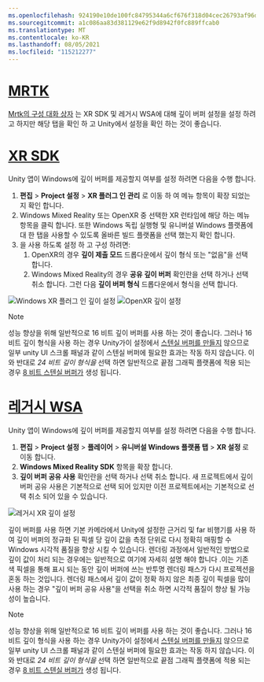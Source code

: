 ```yaml
---
ms.openlocfilehash: 924190e10de100fc84795344a6cf676f318d04cec26793af96d03a3cb7cb5f78
ms.sourcegitcommit: a1c086aa83d381129e62f9d8942f0fc889ffcab0
ms.translationtype: MT
ms.contentlocale: ko-KR
ms.lasthandoff: 08/05/2021
ms.locfileid: "115212277"
---
```

# <a name="mrtk"></a>[MRTK](#tab/mrtk)
<!-- NEVER CHANGE THE ABOVE LINE! -->

[Mrtk의 구성 대화 상자](/windows/mixed-reality/mrtk-unity/configuration/mrtk-configuration-dialog) 는 XR SDK 및 레거시 WSA에 대해 깊이 버퍼 설정을 설정 하려고 하지만 해당 탭을 확인 하 고 Unity에서 설정을 확인 하는 것이 좋습니다.

# <a name="xr-sdk"></a>[XR SDK](#tab/xr)
<!-- NEVER CHANGE THE ABOVE LINE! -->

Unity 앱이 Windows에 깊이 버퍼를 제공할지 여부를 설정 하려면 다음을 수행 합니다.

1. **편집**  >  **Project 설정**  >  **XR 플러그 인 관리** 로 이동 하 여 메뉴 항목이 확장 되었는지 확인 합니다.
2. Windows Mixed Reality 또는 OpenXR 중 선택한 XR 런타임에 해당 하는 메뉴 항목을 클릭 합니다. 또한 Windows 독립 실행형 및 유니버설 Windows 플랫폼에 대 한 탭을 사용할 수 있도록 올바른 빌드 플랫폼을 선택 했는지 확인 합니다.
3. 을 사용 하도록 설정 하 고 구성 하려면:
    1. OpenXR의 경우 **깊이 제출 모드** 드롭다운에서 깊이 형식 또는 "없음"을 선택 합니다.
    2. Windows Mixed Reality의 경우 **공유 깊이 버퍼** 확인란을 선택 하거나 선택 취소 합니다. 그런 다음 **깊이 버퍼 형식** 드롭다운에서 형식을 선택 합니다.

![Windows XR 플러그 인 깊이 설정 ](../../images/xrsdk-winxr-depth.png)
 ![ OpenXR 깊이 설정](../../images/xrsdk-openxr-depth.png)

> [!NOTE]
> 성능 향상을 위해 일반적으로 16 비트 깊이 버퍼를 사용 하는 것이 좋습니다. 그러나 16 비트 깊이 형식을 사용 하는 경우 Unity가이 설정에서 [스텐실 버퍼를 만들지](https://docs.unity3d.com/ScriptReference/RenderTexture-depth.html) 않으므로 일부 unity UI 스크롤 패널과 같이 스텐실 버퍼에 필요한 효과는 작동 하지 않습니다. 이와 반대로 *24 비트 깊이 형식을* 선택 하면 일반적으로 끝점 그래픽 플랫폼에 적용 되는 경우 [8 비트 스텐실 버퍼가](https://docs.unity3d.com/Manual/SL-Stencil.html) 생성 됩니다.

# <a name="legacy-wsa"></a>[레거시 WSA](#tab/wsa)
<!-- NEVER CHANGE THE ABOVE LINE! -->

Unity 앱이 Windows에 깊이 버퍼를 제공할지 여부를 설정 하려면 다음을 수행 합니다.

1. **편집**  >  **Project 설정**  >  **플레이어**  >  **유니버설 Windows 플랫폼 탭**  >  **XR 설정** 로 이동 합니다.
2. **Windows Mixed Reality SDK** 항목을 확장 합니다.
3. **깊이 버퍼 공유 사용** 확인란을 선택 하거나 선택 취소 합니다. 새 프로젝트에서 깊이 버퍼 공유 사용은 기본적으로 선택 되어 있지만 이전 프로젝트에서는 기본적으로 선택 취소 되어 있을 수 있습니다.

![레거시 XR 깊이 설정](../../images/wmr-depth.png)

깊이 버퍼를 사용 하면 기본 카메라에서 Unity에 설정한 근거리 및 far 비행기를 사용 하 여 깊이 버퍼의 정규화 된 픽셀 당 깊이 값을 측정 단위로 다시 정확히 매핑할 수 Windows 시각적 품질을 향상 시킬 수 있습니다. 렌더링 과정에서 일반적인 방법으로 깊이 값이 처리 되는 경우에는 일반적으로 여기에 자세히 설명 해야 합니다 .이는 기존 색 픽셀을 통해 표시 되는 동안 깊이 버퍼에 쓰는 반투명 렌더링 패스가 다시 프로젝션을 혼동 하는 것입니다.  렌더링 패스에서 깊이 값이 정확 하지 않은 최종 깊이 픽셀을 많이 사용 하는 경우 "깊이 버퍼 공유 사용"을 선택을 취소 하면 시각적 품질이 향상 될 가능성이 높습니다.

> [!NOTE]
> 성능 향상을 위해 일반적으로 16 비트 깊이 버퍼를 사용 하는 것이 좋습니다. 그러나 16 비트 깊이 형식을 사용 하는 경우 Unity가이 설정에서 [스텐실 버퍼를 만들지](https://docs.unity3d.com/ScriptReference/RenderTexture-depth.html) 않으므로 일부 unity UI 스크롤 패널과 같이 스텐실 버퍼에 필요한 효과는 작동 하지 않습니다. 이와 반대로 *24 비트 깊이 형식을* 선택 하면 일반적으로 끝점 그래픽 플랫폼에 적용 되는 경우 [8 비트 스텐실 버퍼가](https://docs.unity3d.com/Manual/SL-Stencil.html) 생성 됩니다.